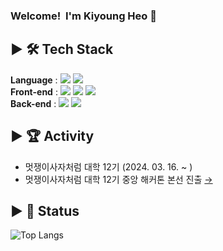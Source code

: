 
### Welcome!&nbsp;&nbsp;I'm Kiyoung Heo 👋 


## ▶ 🛠 Tech Stack 
**Language** :
<img src="https://img.shields.io/badge/JavaScript-F7DF1E?style=flat&logo=JavaScript&logoColor=white"/>
<img src="https://img.shields.io/badge/Java-007396?style=flat&logo=Java&logoColor=white" />   
**Front-end** :
<img src="https://img.shields.io/badge/React-61DAFB?style=flat&logo=React&logoColor=white" />
<img src="https://img.shields.io/badge/HTML5-E34F26?style=flat&logo=html5&logoColor=white"/>
<img src="https://img.shields.io/badge/CSS3-1572B6?style=flat-square&logo=css3&logoColor=white"/>   
**Back-end** :
<img src="https://img.shields.io/badge/Spring-6DB33F?style=flat&logo=Spring&logoColor=white" />
<img src="https://img.shields.io/badge/Node.js-339933?style=flat&logo=Node.js&logoColor=white" />   

## ▶ 🏆 Activity 
- 멋쟁이사자처럼 대학 12기 (2024. 03. 16. ~ ) 
- 멋쟁이사자처럼 대학 12기 중앙 해커톤 본선 진출 [→](https://www.instagram.com/p/C-9IFVGTd4e/?utm_source=ig_web_copy_link&igsh=MzRlODBiNWFlZA==)

## ▶ 📗 Status
![Top Langs](https://github-readme-stats.vercel.app/api/top-langs/?username=hky035&layout=compact)

<!--
**hky035/hky035** is a ✨ _special_ ✨ repository because its `README.md` (this file) appears on your GitHub profile.

Here are some ideas to get you started:

- 🔭 I’m currently working on ...
- 🌱 I’m currently learning ...
- 👯 I’m looking to collaborate on ...
- 🤔 I’m looking for help with ...
- 💬 Ask me about ...
- 📫 How to reach me: ...
- 😄 Pronouns: ...
- ⚡ Fun fact: ...
-->
